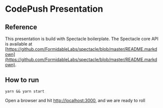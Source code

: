 # CodePush Presentation

## Reference
This presentation is build with Spectacle boilerplate. The Spectacle core API is available at [https://github.com/FormidableLabs/spectacle/blob/master/README.markdown](https://github.com/FormidableLabs/spectacle/blob/master/README.markdown).

## How to run

```
yarn && yarn start
```
Open a browser and hit [http://localhost:3000](http://localhost:3000), and we are ready to roll
